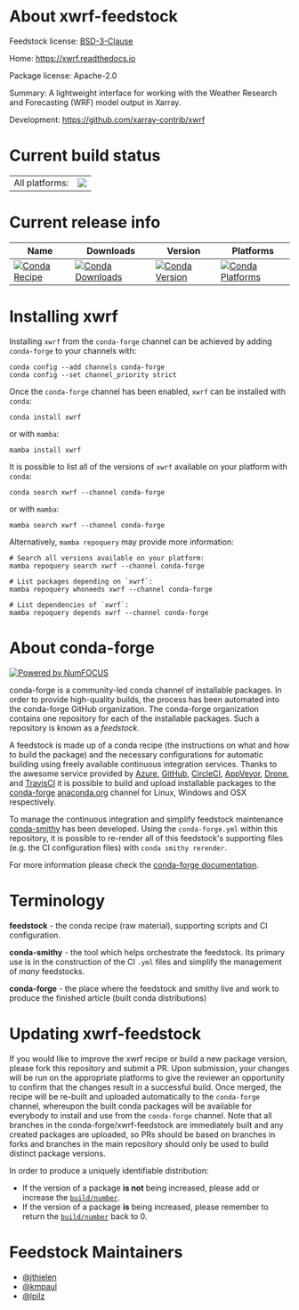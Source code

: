 About xwrf-feedstock
====================

Feedstock license: [BSD-3-Clause](https://github.com/conda-forge/xwrf-feedstock/blob/main/LICENSE.txt)

Home: https://xwrf.readthedocs.io

Package license: Apache-2.0

Summary: A lightweight interface for working with the Weather Research and Forecasting (WRF) model output in Xarray.

Development: https://github.com/xarray-contrib/xwrf

Current build status
====================


<table><tr><td>All platforms:</td>
    <td>
      <a href="https://dev.azure.com/conda-forge/feedstock-builds/_build/latest?definitionId=17316&branchName=main">
        <img src="https://dev.azure.com/conda-forge/feedstock-builds/_apis/build/status/xwrf-feedstock?branchName=main">
      </a>
    </td>
  </tr>
</table>

Current release info
====================

| Name | Downloads | Version | Platforms |
| --- | --- | --- | --- |
| [![Conda Recipe](https://img.shields.io/badge/recipe-xwrf-green.svg)](https://anaconda.org/conda-forge/xwrf) | [![Conda Downloads](https://img.shields.io/conda/dn/conda-forge/xwrf.svg)](https://anaconda.org/conda-forge/xwrf) | [![Conda Version](https://img.shields.io/conda/vn/conda-forge/xwrf.svg)](https://anaconda.org/conda-forge/xwrf) | [![Conda Platforms](https://img.shields.io/conda/pn/conda-forge/xwrf.svg)](https://anaconda.org/conda-forge/xwrf) |

Installing xwrf
===============

Installing `xwrf` from the `conda-forge` channel can be achieved by adding `conda-forge` to your channels with:

```
conda config --add channels conda-forge
conda config --set channel_priority strict
```

Once the `conda-forge` channel has been enabled, `xwrf` can be installed with `conda`:

```
conda install xwrf
```

or with `mamba`:

```
mamba install xwrf
```

It is possible to list all of the versions of `xwrf` available on your platform with `conda`:

```
conda search xwrf --channel conda-forge
```

or with `mamba`:

```
mamba search xwrf --channel conda-forge
```

Alternatively, `mamba repoquery` may provide more information:

```
# Search all versions available on your platform:
mamba repoquery search xwrf --channel conda-forge

# List packages depending on `xwrf`:
mamba repoquery whoneeds xwrf --channel conda-forge

# List dependencies of `xwrf`:
mamba repoquery depends xwrf --channel conda-forge
```


About conda-forge
=================

[![Powered by
NumFOCUS](https://img.shields.io/badge/powered%20by-NumFOCUS-orange.svg?style=flat&colorA=E1523D&colorB=007D8A)](https://numfocus.org)

conda-forge is a community-led conda channel of installable packages.
In order to provide high-quality builds, the process has been automated into the
conda-forge GitHub organization. The conda-forge organization contains one repository
for each of the installable packages. Such a repository is known as a *feedstock*.

A feedstock is made up of a conda recipe (the instructions on what and how to build
the package) and the necessary configurations for automatic building using freely
available continuous integration services. Thanks to the awesome service provided by
[Azure](https://azure.microsoft.com/en-us/services/devops/), [GitHub](https://github.com/),
[CircleCI](https://circleci.com/), [AppVeyor](https://www.appveyor.com/),
[Drone](https://cloud.drone.io/welcome), and [TravisCI](https://travis-ci.com/)
it is possible to build and upload installable packages to the
[conda-forge](https://anaconda.org/conda-forge) [anaconda.org](https://anaconda.org/)
channel for Linux, Windows and OSX respectively.

To manage the continuous integration and simplify feedstock maintenance
[conda-smithy](https://github.com/conda-forge/conda-smithy) has been developed.
Using the ``conda-forge.yml`` within this repository, it is possible to re-render all of
this feedstock's supporting files (e.g. the CI configuration files) with ``conda smithy rerender``.

For more information please check the [conda-forge documentation](https://conda-forge.org/docs/).

Terminology
===========

**feedstock** - the conda recipe (raw material), supporting scripts and CI configuration.

**conda-smithy** - the tool which helps orchestrate the feedstock.
                   Its primary use is in the construction of the CI ``.yml`` files
                   and simplify the management of *many* feedstocks.

**conda-forge** - the place where the feedstock and smithy live and work to
                  produce the finished article (built conda distributions)


Updating xwrf-feedstock
=======================

If you would like to improve the xwrf recipe or build a new
package version, please fork this repository and submit a PR. Upon submission,
your changes will be run on the appropriate platforms to give the reviewer an
opportunity to confirm that the changes result in a successful build. Once
merged, the recipe will be re-built and uploaded automatically to the
`conda-forge` channel, whereupon the built conda packages will be available for
everybody to install and use from the `conda-forge` channel.
Note that all branches in the conda-forge/xwrf-feedstock are
immediately built and any created packages are uploaded, so PRs should be based
on branches in forks and branches in the main repository should only be used to
build distinct package versions.

In order to produce a uniquely identifiable distribution:
 * If the version of a package **is not** being increased, please add or increase
   the [``build/number``](https://docs.conda.io/projects/conda-build/en/latest/resources/define-metadata.html#build-number-and-string).
 * If the version of a package **is** being increased, please remember to return
   the [``build/number``](https://docs.conda.io/projects/conda-build/en/latest/resources/define-metadata.html#build-number-and-string)
   back to 0.

Feedstock Maintainers
=====================

* [@jthielen](https://github.com/jthielen/)
* [@kmpaul](https://github.com/kmpaul/)
* [@lpilz](https://github.com/lpilz/)

